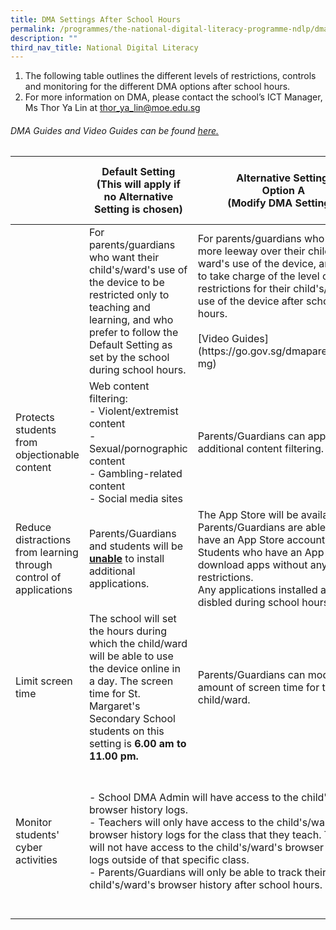 ```yaml
---
title: DMA Settings After School Hours
permalink: /programmes/the-national-digital-literacy-programme-ndlp/dma-settings-after-school-hours/
description: ""
third_nav_title: National Digital Literacy
---
```

1.  The following table outlines the different levels of restrictions, controls and monitoring for the different DMA options after school hours.
2.  For more information on DMA, please contact the school’s ICT Manager, Ms Thor Ya Lin at&nbsp;[thor\_ya\_lin@moe.edu.sg](mailto:thor_ya_lin@moe.edu.sg)

###### DMA Guides and Video Guides can be found [here.](https://go.gov.sg/dmaparentguide-mg)

<table>
<thead>
  <tr>
		<th></th>
    <th>Default Setting<br>(This will apply if no Alternative Setting is chosen)</th>
    <th>Alternative Setting:<br>Option A<br>(Modify DMA Settings)</th>
    <th>Alternative Setting:<br>Option B<br>(DIsable DMA Settings)</th>
    <th></th>
  </tr>
</thead>
<tbody>
  <tr>
    <td></td>
    <td>For parents/guardians who want their child's/ward's use of the device to be restricted only to teaching and learning, and who prefer to follow the Default Setting as set by the school during school hours. </td>
    <td>For parents/guardians who want more leeway over their child's/ ward's use of the device, and prefer to take charge of the level of restrictions for their child's/ward's use of the device after school hours. <br><br> [Video Guides](https://go.gov.sg/dmaparentguide-mg)<br></td>
    <td>For parents/ guardians who do not want their child's/ward's use of the device after school hours to be regulated by the DMA at all.</td>
  </tr>
  <tr>
    <td>Protects students from objectionable content</td>
    <td>Web content filtering:<br>- Violent/extremist content<br>- Sexual/pornographic content<br>- Gambling-related content<br>- Social media sites</td>
    <td>Parents/Guardians can apply additional content filtering.</td>
    <td>No content filtering at all.</td>
  </tr>
  <tr>
    <td>Reduce distractions from learning through control of applications</td>
		<td>Parents/Guardians and students will be <u><b>unable</b></u> to install additional applications.</td>
    <td colspan="2">The App Store will be available after school hours. Parents/Guardians are able to install applications if they have an App Store account.<br>Students who have an App Store account are able to download apps without any parental guidance or restrictions.<br>Any applications installed after school hours will be disbled during school hours.</td>
  </tr>
  <tr>
    <td> Limit screen time</td>
    <td>The school will set the hours during which the child/ward will be able to use the device online in a day. The screen time for St. Margaret's Secondary School students on this setting is <b>6.00 am to 11.00 pm.</b> </td>
    <td>Parents/Guardians can modify the amount of screen time for their child/ward.</td>
    <td>No control over screen time. </td>
  </tr>
  <tr>
    <td>Monitor students' cyber activities</td>
    <td colspan="2">- School DMA Admin will have access to the child's/ward's browser history logs.<br>- Teachers will only have access to the child's/ward's browser history logs for the class that they teach. Teachers will not have access to the child's/ward's browser history logs outside of that specific class.<br>- Parents/Guardians will only be able to track their child's/ward's browser history after school hours.</td>
    <td>Parents/Guardians will not be able to monitor or control their child's/ward's use of the device through DMA. No data will be collected during the use of the PLD after school hours.  </td>
  </tr>
</tbody>
</table>